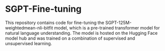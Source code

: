 # SGPT-Fine-tuning
This repository contains code for fine-tuning the SGPT-125M-weightedmean-nli-bitfit model, which is a pre-trained transformer model for natural language understanding. The model is hosted on the Hugging Face model hub and was trained on a combination of supervised and unsupervised learning.
